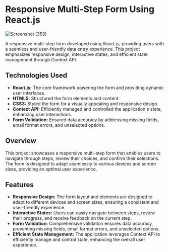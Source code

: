 # Responsive Multi-Step Form Using React.js

![Screenshot (353)](https://github.com/AnkitaMalik22/multi-step-form/assets/80139836/5fdb1048-686b-4ca0-9a29-9297c6fadfb2)


A responsive multi-step form developed using React.js, providing users with a seamless and user-friendly data entry experience. This project emphasizes responsive design, interactive states, and efficient state management through Context API.

## Technologies Used

- **React.js:** The core framework powering the form and providing dynamic user interfaces.
- **HTML5:** Structured the form elements and content.
- **CSS3:** Styled the form for a visually appealing and responsive design.
- **Context API:** Efficiently managed and controlled the application's state, enhancing user interactions.
- **Form Validation:** Ensured data accuracy by addressing missing fields, email format errors, and unselected options.

## Overview

This project showcases a responsive multi-step form that enables users to navigate through steps, review their choices, and confirm their selections. 
The form is designed to adapt seamlessly to various devices and screen sizes, providing an optimal user experience.

## Features

- **Responsive Design:** The form layout and elements are designed to adapt to different devices and screen sizes, ensuring a consistent and user-friendly experience.
- **Interactive States:** Users can easily navigate between steps, review their progress, and receive feedback on the current step.
- **Form Validation:** Comprehensive validation ensures data accuracy, preventing missing fields, email format errors, and unselected options.
- **Efficient State Management:** The application leverages Context API to efficiently manage and control state, enhancing the overall user experience.


